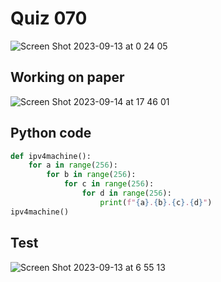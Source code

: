 # Quiz 070

![Screen Shot 2023-09-13 at 0 24 05](https://github.com/jovanovicjanna/year2/assets/111895127/9f0eda62-a802-4161-a896-b943a894c6ba)

## Working on paper

![Screen Shot 2023-09-14 at 17 46 01](https://github.com/jovanovicjanna/year2/assets/111895127/82a6faf1-e20d-4ba7-88ac-9da50992c258)


## Python code
```.py
def ipv4machine():
    for a in range(256):
        for b in range(256):
            for c in range(256):
                for d in range(256):
                    print(f"{a}.{b}.{c}.{d}")
ipv4machine()
```

## Test
![Screen Shot 2023-09-13 at 6 55 13](https://github.com/jovanovicjanna/year2/assets/111895127/58c27e3a-c6e9-4c6b-a263-20a0f14edeb7)
